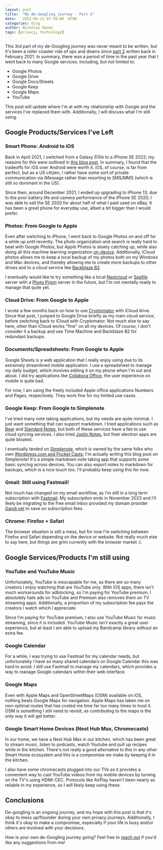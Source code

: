 ```yaml
---
layout: post
title:  "My de-Googling journey - Part 3"
date:   2022-04-21 07:30:00 -0700
categories: blog
author: Nicholas Danes
tags: [privacy, technology]
---
```



This 3rd part of my de-Googling journey was never meant to be written, but it's been a roller coaster ride of ups and downs since [part 2](/blog/2021/02/21/degoogle-part2) written back in February 2021. In summary, there was a period of time in the past year that I went back to many Google services. Including, but not limited to:

* Google Photos
* Google Drive
* Google Docs/Sheets
* Google Keep
* Google Maps
* YouTube

This post will update where I'm at with my relationship with Google and the services I've replaced them with. Additionally, I will discuss what I'm still using.

## Google Products/Services I've Left

### Smart Phone: Android to iOS

Back in April 2021, I switched from a Galaxy S10e to a iPhone SE 2022; my reasons for this were outlined in [this blog post](https://ndanes.com/blog/2021/05/07/switched-to-iphone/). In summary, I found that the tradeoffs for iOS over Android were worth it. iOS, of course, is far from perfect, but as a US citizen, I rather have some sort of private communication via iMessage rather than resorting to SMS/MMS (which is still so dominant in the US). 

Since then, around December 2021, I ended up upgrading to iPhone 13, due to the poor battery life and camera performance of the iPhone SE 2020; I was able to sell the SE 2020 for about half of what I paid used on eBay. It has been a great phone for everyday use, albeit a bit bigger than I would prefer.

### Photos: From Google to Apple

Even after switching to iPhone, I went back to Google Photos on and off for a while up until recently. The photo organization and search is really hard to beat with Google Photos, but Apple Photos is slowly catching up, while also doing all this machine learning organization [on-device](https://machinelearning.apple.com/research/recognizing-people-photos). Additionally, iCloud photos allows me to keep a local backup of my photos both on my Windows and Mac devices, and thereby allowing me to create more backups to other drives and to a cloud service like [Backblaze B2](https://www.backblaze.com/b2/cloud-storage.html). 

I eventually would like to try something like a local [Nextcloud](https://nextcloud.com) or [Seafile](https://www.seafile.com) server with a [Photo Prism](https://photoprism.app) server in the future, but I'm not mentally ready to manage that quite yet. 

### Cloud Drive: From Google to Apple 

I wrote a few months back on how to use [Cryptomator](blog/2021/12/27/usingcryptomator-for-cheap-private-cloud-storage/) with iCloud drive. Since that post, I jumped to Google Drive briefly as my main cloud service, before switching back to iCloud with Cryptomator. Not much else to say here, other than iCloud works "fine" on all my devices. Of course, I don't consider it a backup and use Time Machine and Backblaze B2 for redundant backups. 

### Documents/Spreadsheets: From Google to Apple

Google Sheets is a web application that I really enjoy using due to its extremely streamlined mobile application. I use a spreadsheet to manage my daily budget, which involves editing it on my phone when I'm out and about. I did try applications like [Collabora Office](https://www.collaboraoffice.com), the user experience on mobile is quite bad. 

For now, I am using the freely included Apple office applications Numbers and Pages, respectively. They work fine for my limited use cases.

### Google Keep: From Google to Simplenote

I've tried many note taking applications, but my needs are quite minimal. I just want something that can support markdown. I tried applications such as [Bear](https://bear.app) and [Standard Notes](https://standardnotes.com), but both of these services have a fee to use cloud syncing services. I also tried [Joplin Notes](https://joplinapp.org), but their electron apps are quite bloated. 

I eventually landed on [Simplenote](https://simplenote.com), which is owned by the same folks who own [Wordpress.com and Pocket Casts](https://www.theverge.com/2021/7/16/22580023/automattic-pocket-casts-podcast-app-tumble-wordpress); I'm actually writing this blog post on Simplenote! It's a simple markdown note taking app that supports some basic syncing across devices. You can also export notes to markdown for backups, which is a nice touch too. I'll probably keep using this for now. 

### Gmail: Still using Fastmail!

Not much has changed on my email workflow, as I'm still in a long term subscription with [Fastmail](https://fastmail.com). My subscription ends in November 2023 and I'll likely be migrating to the free email inbox provided my domain provider [Gandi.net](https://gandi.net) to save on subscription fees.


### Chrome: Firefox + Safari

The browser situation is still a mess, but for now I'm switching between Firefox and Safari depending on the device or website. Not really much else to say here, but things are grim currently with the browser market :(.

## Google Services/Products I'm still using

### YouTube and YouTube Music

Unfortunately, YouTube is inescapable for me, as there are so many creators I enjoy watching that are YouTube only. With iOS apps, there isn't much workarounds for adblocking, so I'm paying for YouTube premium. I absolutely hate ads on YouTube and Premium also removes them on TV streaming apps. Additionally, a proportion of my subscription fee pays the creators I watch which I appreciate. 

Since I'm paying for YouTube premium, I also use YouTube Music for music streaming, since it is included. YouTube Music isn't exactly a great user experience, but at least I am able to upload my Bandcamp library without an extra fee. 

### Google Calendar

For a while, I was trying to use Fastmail for my calendar needs, but unfortunately I have so many shared calendars on Google Calendar this was hard to avoid. I  still use Fastmail to manage my calendars, which provides a way to manage Google calendars within their web interface. 

### Google Maps

Even with Apple Maps and OpenStreetMaps (OSM) available on iOS, nothing beats Google Maps for navigation. Apple Maps has taken me on non-optimal routes that has costed me time far too many times to trust it. OSM is something I still need to revisit, as contributing to the maps is the only way it will get better. 

### Google Smart Home Devices (Nest Hub Max, Chromecasts)

In our home, we have a Nest Hub Max in our kitchen, which has been great to stream music, listen to podcasts, watch Youtube and pull up recipes while in the kitchen. There's not really a good alternative to this in any other Smart Home ecosystem and this is a compromise we make by keeping it in the kitchen.

I also have some chromecasts plugged into our TVs as it provides a convenient way to cast YouTube videos from my mobile devices by turning on the TV's using HDMI-CEC. Protocols like AirPlay haven't been nearly as reliable in my experience, so I will likely keep using these. 

## Conclusions

De-googling is an ongoing journey, and my hope with this post is that it's okay to mess up/flounder during your own privacy journeys. Additionally, I think it's okay to make a compromise, especially if your life is busy and/or others are involved with your decisions. 

How is your own de-Googling journey going? Feel free to [reach out](/about/#contact) if you'd like any suggestions from me!


